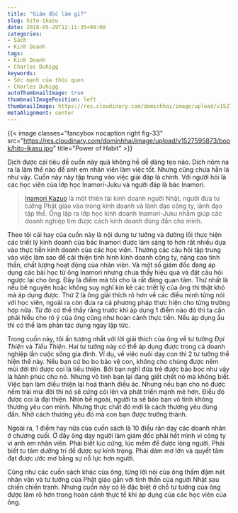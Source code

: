 ```yaml
---
title: "Giám đốc làm gì?"
slug: hito-ikasu
date: 2018-05-29T12:11:35+09:00
categories:
- Sách
- Kinh Doanh
tags:
- Kinh Doanh
- Charles Duhigg
keywords:
- Sức mạnh của thói quen
- Charles Duhigg
autoThumbnailImage: true
thumbnailImagePosition: left
thumbnailImage: https://res.cloudinary.com/dominhhai/image/upload/v1527595873/book/hito-ikasu.jpg
metaAlignment: center
---
```

{{< image classes="fancybox nocaption right fig-33" src="https://res.cloudinary.com/dominhhai/image/upload/v1527595873/book/hito-ikasu.jpg" title="Power of Habit" >}}

Dịch được cái tiêu đề cuốn này quả không hề dễ dàng tẹo nào. Dịch nôm na ra là làm thế nào để anh em nhân viên làm việc tốt. Nhưng cũng chưa hẳn là như vậy. Cuốn này này tập trung vào việc giải đáp là chính. Với người hỏi là các học viên của lớp học Inamori-Juku và người đáp là bác Inamori.


> [Inamori Kazuo](https://vi.wikipedia.org/wiki/Inamori_Kazuo) là một thiên tài kinh doanh người Nhật, người đưa tư tưởng Phật giáo vào trong kinh doanh và lãnh đạo công ty, lãnh đạo tập thể. Ông lập ra lớp học kinh doanh Inamori-Juku nhằm giúp các doanh nghiệp tìm được cách kinh doanh đúng đắn cho mình.

Theo tôi cái hay của cuốn này là nội dung tư tưởng và đường lối thực hiện các triết lý kinh doanh của bác Inamori được làm sáng tỏ hơn rất nhiều dựa vào thực tiễn kinh doanh của các học viên. Thường các câu hỏi tập trung vào việc làm sao để cải thiện tình hình kinh doanh công ty, nâng cao tinh thần, chất lượng hoạt động của nhân viên. Và một số giám đốc đang áp dụng các bài học từ ông Inamori nhưng chưa thấy hiệu quả và đặt câu hỏi ngược lại cho ông. Đây là điểm mà tôi cho là rất đáng quan tâm. Thứ nhất là nếu bê nguyên hoặc không suy nghĩ kín kẽ các triết lý của ông thì thật khó mà áp dụng được. Thứ 2 là ông giải thích rõ hơn về các điều mình từng nói với học viên, ngoài ra còn đưa ra cả phương pháp thực hiện cho từng trường hợp nữa. Từ đó có thể thấy rằng trước khi áp dụng 1 điểm nào đó thì ta cần phải hiểu cho rõ ý của ông cũng như hoàn cảnh thực tiễn. Nếu áp dụng ẩu thì có thể làm phản tác dụng ngay lập tức.

Trong cuốn này, tôi ấn tượng nhất với lời giải thích của ông về tư tưởng *Đại Thiện* và *Tiểu Thiện*. Hai tư tưởng này có thể áp dụng được trong cả doanh nghiệp lẫn cuộc sống gia đình. Ví dụ, về việc nuôi dạy con thì 2 tư tưởng thể hiện thế này. Nếu bạn cứ bo bo bảo vệ con, không cho chúng được nếm mùi đời thì được coi là tiểu thiện. Bởi bạn nghĩ đứa trẻ được bảo bọc như vậy là hành phúc cho nó. Nhưng vô tình bạn lại đang giết chết nó mà không biết. Việc bạn làm điều thiện lại hoá thành điều ác. Nhưng nếu bạn cho nó được nếm trải mùi đời thì nó sẽ cứng cỏi lên và phát triển mạnh mẽ hơn. Điều đó được coi là đại thiện. Nhìn bề ngoài, người ta sẽ bảo bạn vô tình không thương yêu con mình. Nhưng thực chất đó mới là cách thương yêu đúng đắn. Nhờ cách thương yêu đó mà con bạn được trưởng thành.

Ngoài ra, 1 điểm hay nữa của cuốn sách là 10 điều răn dạy các doanh nhân ở chương cuối. Ở đây ông dạy người làm giám đốc phải hết mình vì công ty vì anh em nhân viên. Phải biết lúc cứng, lúc mềm để được lòng người. Phải biết tu tâm dưỡng trí để được sự kính trọng. Phải dám mơ lớn và quyết tâm đạt được ước mơ bằng sự nỗ lực hơn người.

Cũng như các cuốn sách khác của ông, từng lời nói của ông thấm đậm nét nhân văn và tư tưởng của Phật giáo gắn với tinh thần của người Nhật sau chiến chiến tranh. Nhưng cuốn này có lẽ đặc biệt ở chỗ tư tưởng của ông được làm rõ hơn trong hoàn cảnh thực tế khi áp dụng của các học viên của ông.
